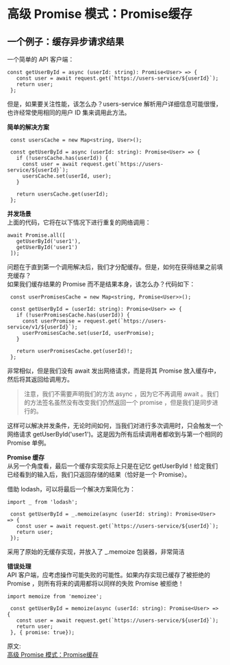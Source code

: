# 高级 Promise 模式：Promise缓存
## 一个例子：缓存异步请求结果
一个简单的 API 客户端：  
```
const getUserById = async (userId: string): Promise<User> => {
   const user = await request.get(`https://users-service/${userId}`);
   return user;
 };
```
但是，如果要关注性能，该怎么办？users-service 解析用户详细信息可能很慢，也许经常使用相同的用户 ID 集来调用此方法。  

**简单的解决方案**  
```
 const usersCache = new Map<string, User>();

 const getUserById = async (userId: string): Promise<User> => {
   if (!usersCache.has(userId)) {
     const user = await request.get(`https://users-service/${userId}`);
     usersCache.set(userId, user);
   }

   return usersCache.get(userId);
 };
```
**并发场景**  
上面的代码，它将在以下情况下进行重复的网络调用：  
```
await Promise.all([
   getUserById('user1'),
   getUserById('user1')
 ]);
```
问题在于直到第一个调用解决后，我们才分配缓存。但是，如何在获得结果之前填充缓存？  
如果我们缓存结果的 Promise 而不是结果本身，该怎么办？代码如下：  
```
 const userPromisesCache = new Map<string, Promise<User>>();

 const getUserById = (userId: string): Promise<User> => {
   if (!userPromisesCache.has(userId)) {
     const userPromise = request.get(`https://users-service/v1/${userId}`);
     userPromisesCache.set(userId, userPromise);
   }

   return userPromisesCache.get(userId)!;
 };
```
非常相似，但是我们没有 await 发出网络请求，而是将其 Promise 放入缓存中，然后将其返回给调用方。  
> 注意，我们不需要声明我们的方法 async ，因为它不再调用 await 。我们的方法签名虽然没有改变我们仍然返回一个 promise ，但是我们是同步进行的。  

这样可以解决并发条件，无论时间如何，当我们对进行多次调用时，只会触发一个网络请求 getUserById('user1')。这是因为所有后续调用者都收到与第一个相同的 Promise 单例。  

**Promise 缓存**  
从另一个角度看，最后一个缓存实现实际上只是在记忆 getUserById！给定我们已经看到的输入后，我们只返回存储的结果（恰好是一个 Promise）。  

借助 lodash，可以将最后一个解决方案简化为：  
```
import _ from 'lodash';

 const getUserById = _.memoize(async (userId: string): Promise<User> => {
   const user = await request.get(`https://users-service/${userId}`);
   return user;
 });
```
采用了原始的无缓存实现，并放入了 _.memoize 包装器，非常简洁  

**错误处理**  
API 客户端，应考虑操作可能失败的可能性。如果内存实现已缓存了被拒绝的 Promise ，则所有将来的调用都将以同样的失败 Promise 被拒绝！  
```
import memoize from 'memoizee';

 const getUserById = memoize(async (userId: string): Promise<User> => {
   const user = await request.get(`https://users-service/${userId}`);
   return user;
 }, { promise: true});
```

原文:  
[高级 Promise 模式：Promise缓存](https://mp.weixin.qq.com/s/WLvqOIZAjEnek2vb1CAFOw)